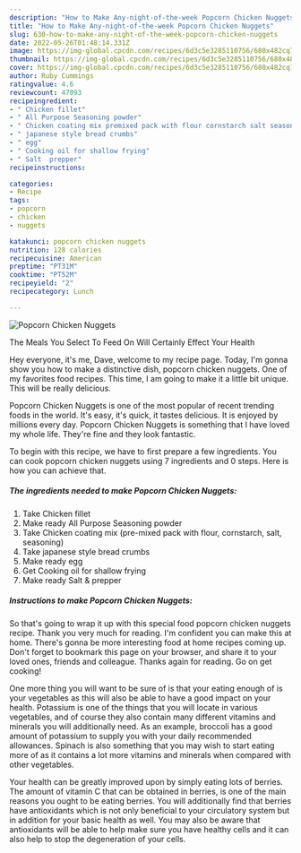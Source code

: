 ```yaml
---
description: "How to Make Any-night-of-the-week Popcorn Chicken Nuggets"
title: "How to Make Any-night-of-the-week Popcorn Chicken Nuggets"
slug: 630-how-to-make-any-night-of-the-week-popcorn-chicken-nuggets
date: 2022-05-26T01:48:14.331Z
image: https://img-global.cpcdn.com/recipes/6d3c5e3285110756/680x482cq70/popcorn-chicken-nuggets-recipe-main-photo.jpg
thumbnail: https://img-global.cpcdn.com/recipes/6d3c5e3285110756/680x482cq70/popcorn-chicken-nuggets-recipe-main-photo.jpg
cover: https://img-global.cpcdn.com/recipes/6d3c5e3285110756/680x482cq70/popcorn-chicken-nuggets-recipe-main-photo.jpg
author: Ruby Cummings
ratingvalue: 4.6
reviewcount: 47093
recipeingredient:
- " Chicken fillet"
- " All Purpose Seasoning powder"
- " Chicken coating mix premixed pack with flour cornstarch salt seasoning"
- " japanese style bread crumbs"
- " egg"
- " Cooking oil for shallow frying"
- " Salt  prepper"
recipeinstructions:

categories:
- Recipe
tags:
- popcorn
- chicken
- nuggets

katakunci: popcorn chicken nuggets 
nutrition: 128 calories
recipecuisine: American
preptime: "PT31M"
cooktime: "PT52M"
recipeyield: "2"
recipecategory: Lunch

---
```



![Popcorn Chicken Nuggets](https://img-global.cpcdn.com/recipes/6d3c5e3285110756/680x482cq70/popcorn-chicken-nuggets-recipe-main-photo.jpg)

The Meals You Select To Feed On Will Certainly Effect Your Health

Hey everyone, it's me, Dave, welcome to my recipe page. Today, I'm gonna show you how to make a distinctive dish, popcorn chicken nuggets. One of my favorites food recipes. This time, I am going to make it a little bit unique. This will be really delicious.

Popcorn Chicken Nuggets is one of the most popular of recent trending foods in the world. It's easy, it's quick, it tastes delicious. It is enjoyed by millions every day. Popcorn Chicken Nuggets is something that I have loved my whole life. They're fine and they look fantastic.




To begin with this recipe, we have to first prepare a few ingredients. You can cook popcorn chicken nuggets using 7 ingredients and 0 steps. Here is how you can achieve that.

<!--inarticleads1-->

##### The ingredients needed to make Popcorn Chicken Nuggets:

1. Take  Chicken fillet
1. Make ready  All Purpose Seasoning powder
1. Take  Chicken coating mix (pre-mixed pack with flour, cornstarch, salt, seasoning)
1. Take  japanese style bread crumbs
1. Make ready  egg
1. Get  Cooking oil for shallow frying
1. Make ready  Salt &amp; prepper




<!--inarticleads2-->

##### Instructions to make Popcorn Chicken Nuggets:





So that's going to wrap it up with this special food popcorn chicken nuggets recipe. Thank you very much for reading. I'm confident you can make this at home. There's gonna be more interesting food at home recipes coming up. Don't forget to bookmark this page on your browser, and share it to your loved ones, friends and colleague. Thanks again for reading. Go on get cooking!

One more thing you will want to be sure of is that your eating enough of is your vegetables as this will also be able to have a good impact on your health. Potassium is one of the things that you will locate in various vegetables, and of course they also contain many different vitamins and minerals you will additionally need. As an example, broccoli has a good amount of potassium to supply you with your daily recommended allowances. Spinach is also something that you may wish to start eating more of as it contains a lot more vitamins and minerals when compared with other vegetables.

Your health can be greatly improved upon by simply eating lots of berries. The amount of vitamin C that can be obtained in berries, is one of the main reasons you ought to be eating berries. You will additionally find that berries have antioxidants which is not only beneficial to your circulatory system but in addition for your basic health as well. You may also be aware that antioxidants will be able to help make sure you have healthy cells and it can also help to stop the degeneration of your cells.
